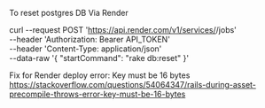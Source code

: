 To reset postgres DB Via Render

curl --request POST 'https://api.render.com/v1/services/<service-ID>/jobs' \
    --header 'Authorization: Bearer API_TOKEN' \
    --header 'Content-Type: application/json' \
    --data-raw '{
        "startCommand": "rake db:reset"
    }'


  Fix for Render deploy error: Key must be 16 bytes
    https://stackoverflow.com/questions/54064347/rails-during-asset-precompile-throws-error-key-must-be-16-bytes
